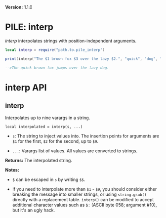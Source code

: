 **Version:** 1.1.0

# PILE: interp


*interp* interpolates strings with position-independent arguments.


```lua
local interp = require("path.to.pile_interp")

print(interp("The $1 brown fox $3 over the lazy $2.", "quick", "dog", "jumps"))

-->The quick brown fox jumps over the lazy dog.
```


# interp API

## interp

Interpolates up to nine varargs in a string.

`local interpolated = interp(s, ...)`

* `s`: The string to inject values into. The insertion points for arguments are `$1` for the first, `$2` for the second, up to `$9`.

* `...`: Varargs list of values. All values are converted to strings.

**Returns:** The interpolated string.

**Notes:**

* `$` can be escaped in `s` by writing `$$`.

* If you need to interpolate more than `$1` - `$9`, you should consider either breaking the message into smaller strings, or using `string.gsub()` directly with a replacement table. `interp()` can be modified to accept additional character values such as `$:` (ASCII byte 058; argument #10), but it's an ugly hack.
